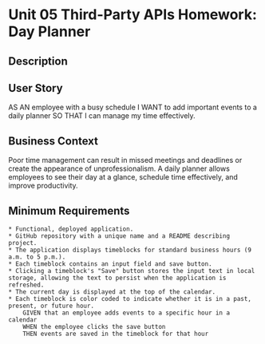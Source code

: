 # Unit 05 Third-Party APIs Homework: Day Planner


## Description



## User Story

AS AN employee with a busy schedule
I WANT to add important events to a daily planner
SO THAT I can manage my time effectively.

## Business Context

Poor time management can result in missed meetings and deadlines or create the appearance of unprofessionalism. A daily planner allows employees to see their day at a glance, schedule time effectively, and improve productivity.

## Minimum Requirements

    * Functional, deployed application.
    * GitHub repository with a unique name and a README describing project.
    * The application displays timeblocks for standard business hours (9 a.m. to 5 p.m.).
    * Each timeblock contains an input field and save button.
    * Clicking a timeblock's "Save" button stores the input text in local storage, allowing the text to persist when the application is refreshed.
    * The current day is displayed at the top of the calendar.
    * Each timeblock is color coded to indicate whether it is in a past, present, or future hour.
        GIVEN that an employee adds events to a specific hour in a calendar
        WHEN the employee clicks the save button
        THEN events are saved in the timeblock for that hour